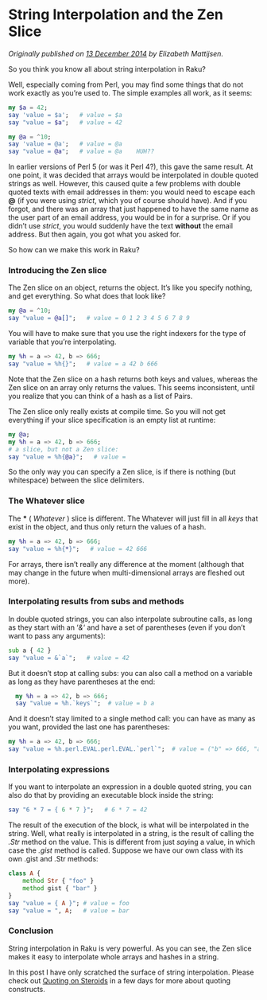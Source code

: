 # String Interpolation and the Zen Slice
    
*Originally published on [13 December 2014](https://perl6advent.wordpress.com/2014/12/13/day-13-string-interpolation-and-the-zen-slice/) by Elizabeth Mattijsen.*

So you think you know all about string interpolation in Raku?

Well, especially coming from Perl, you may find some things that do not work exactly as you’re used to.  The simple examples all work, as it seems:

```` raku
my $a = 42;
say 'value = $a';   # value = $a
say "value = $a";   # value = 42

my @a = ^10;
say 'value = @a';   # value = @a
say "value = @a";   # value = @a    HUH??
````

In earlier versions of Perl 5 (or was it Perl 4?), this gave the same result.  At one point, it was decided that arrays would be interpolated in double quoted strings as well.  However, this caused quite a few problems with double quoted texts with email addresses in them: you would need to escape each **@** (if you were using *strict*, which you of course should have).  And if you forgot, and there was an array that just happened to have the same name as the user part of an email address, you would be in for a surprise.  Or if you didn’t use *strict*, you would suddenly have the text **without** the email address.  But then again, you got what you asked for.

So how can we make this work in Raku?

### Introducing the Zen slice

The Zen slice on an object, returns the object.  It’s like you specify nothing, and get everything.  So what does that look like?

```` raku
my @a = ^10;
say "value = @a[]";   # value = 0 1 2 3 4 5 6 7 8 9
````

You will have to make sure that you use the right indexers for the type of variable that you’re interpolating.

```` raku
my %h = a => 42, b => 666;
say "value = %h{}";   # value = a 42 b 666
````

Note that the Zen slice on a hash returns both keys and values, whereas the Zen slice on an array only returns the values.  This seems inconsistent, until you realize that you can think of a hash as a list of Pairs.

The Zen slice only really exists at compile time.  So you will not get everything if your slice specification is an empty list at runtime:

```` raku
my @a;
my %h = a => 42, b => 666;
# a slice, but not a Zen slice:
say "value = %h{@a}";   # value =
````

So the only way you can specify a Zen slice, is if there is nothing (but whitespace) between the slice delimiters.

### The Whatever slice

The **\*** ( *Whatever* ) slice is different.  The Whatever will just fill in all *keys* that exist in the object, and thus only return the values of a hash.

```` raku
my %h = a => 42, b => 666;
say "value = %h{*}";   # value = 42 666
````

For arrays, there isn’t really any difference at the moment (although that may change in the future when multi-dimensional arrays are fleshed out more).

### Interpolating results from subs and methods

In double quoted strings, you can also interpolate subroutine calls, as long as they start with an ‘*&*‘ and have a set of parentheses (even if you don’t want to pass any arguments):

```` raku
sub a { 42 }
say "value = &`a`";   # value = 42
````

But it doesn’t stop at calling subs: you can also call a method on a variable as long as they have parentheses at the end:

```` raku
  my %h = a => 42, b => 666;
  say "value = %h.`keys`";  # value = b a
````

And it doesn’t stay limited to a single method call: you can have as many as you want, provided the last one has parentheses:

```` raku
my %h = a => 42, b => 666;
say "value = %h.perl.EVAL.perl.EVAL.`perl`";  # value = ("b" => 666, "a" => 42).hash
````

### Interpolating expressions

If you want to interpolate an expression in a double quoted string, you can also do that by providing an executable block inside the string:

```` raku
say "6 * 7 = { 6 * 7 }";   # 6 * 7 = 42
````

The result of the execution of the block, is what will be interpolated in the string.  Well, what really is interpolated in a string, is the result of calling the *.Str* method on the value.  This is different from just *say*ing a value, in which case the *.gist* method is called.  Suppose we have our own class with its own .gist and .Str methods:

```` raku
class A {
    method Str { "foo" }
    method gist { "bar" }
}
say "value = { A }"; # value = foo
say "value = ", A;   # value = bar
````

### Conclusion

String interpolation in Raku is very powerful.  As you can see, the Zen slice makes it easy to interpolate whole arrays and hashes in a string.

In this post I have only scratched the surface of string interpolation.  Please check out [Quoting on Steroids](Quoting-on-Steroids.md ) in a few days for more about quoting constructs.

